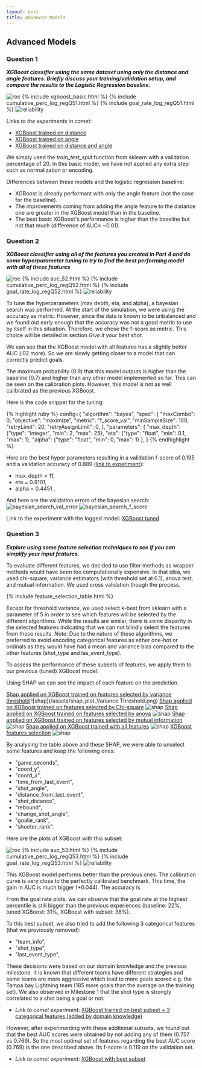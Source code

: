 ```yaml
---
layout: post
title: Advanced Models
---
```


## Advanced Models

### Question 1
***XGBoost classifier using the same dataset using only the distance and angle features. 
Briefly discuss your training/validation setup, and compare the results to the Logistic Regression baseline.***

![roc](/assets/log_reg_rocQ51.png)
{% include xgboost_basic.html %}
{% include cumulative_perc_log_regQ51.html %}
{% include goal_rate_log_regQ51.html %}
![reliability](/assets/reliability_plotQ51.png)


*Links to the experiments in comet:*
- [XGBoost trained on distance](https://www.comet.ml/bariljeanfrancois/nhl-ds-milestone2/2248b4334a734b3ba44ab23f72c819f7?experiment-tab=chart&showOutliers=true&smoothing=0&transformY=smoothing&xAxis=step)
- [XGBoost trained on angle](https://www.comet.ml/bariljeanfrancois/nhl-ds-milestone2/a59023b84bdf4c96ba1fe00ec393f359?experiment-tab=chart&showOutliers=true&smoothing=0&transformY=smoothing&xAxis=step)
- [XGBoost trained on distance and angle](https://www.comet.ml/bariljeanfrancois/nhl-ds-milestone2/797a26ac2cf24195a693a78b1748c5ce?experiment-tab=chart&showOutliers=true&smoothing=0&transformY=smoothing&xAxis=step)


We simply used the *train_test_split* function from sklearn with a validation percentage of 20. 
In this basic model, we have not applied any extra step such as normalization or encoding. 


Differences between these models and the logistic regression baseline: 
- XGBoost is already performant with only the angle feature (not the case for the baseline).
- The improvements coming from adding the angle feature to the distance one are greater in the XGBoost model than in the baseline.
- The best basic XGBoost's performance is higher than the baseline but not that much (difference of AUC= ~0.01).


### Question 2
***XGBoost classifier using all of the features you created in Part 4 and do some hyperparameter 
tuning to try to find the best performing model with all of these features***

![roc](/assets/log_reg_rocQ52.png)
{% include auc_52.html %}
{% include cumulative_perc_log_regQ52.html %}
{% include goal_rate_log_regQ52.html %}
![reliability](/assets/reliability_plotQ52.png)

To tune the hyperparameters (max depth, eta, and alpha), a bayesian search was performed. 
At the start of the simulation, we were using the accuracy as metric. However, since the data is known to 
be unbalanced and we found out early enough that the accuracy was not a good metric to use by itself in this situation. 
Therefore, we chose the f-score as metric. 
This choice will be detailed in section *Give it your best shot*.

We can see that the XGBoost model with all features has a slightly better AUC (.02 more). 
So we are slowly getting closer to a model that can correctly predict goals. 


The maximum probability (0.9) that this model outputs is higher than the baseline (0.7) and 
higher than any other model implemented so far. This can be seen on the calibration plots.
However, this model is not as well calibrated as the previous XGBoost.



Here is the code snippet for the tuning:

{% highlight ruby %}
config={
    "algorithm": "bayes",
    "spec": {
        "maxCombo": 0,
        "objective": "maximize",
        "metric": "f_score_val",
        "minSampleSize": 100,
        "retryLimit": 20,
        "retryAssignLimit": 0,
     },
     "parameters": {
            "max_depth": {"type": "integer", "min": 2, "max": 25},
            "eta": {"type": "float", "min": 0.1, "max": 1},
            "alpha": {"type": "float", "min": 0, "max": 1}
         },
    }
{% endhighlight %}


Here are the best hyper parameters resulting in a validation f-score of 0.195 and a validation accuracy of 0.889 
([link to experiment](https://www.comet.ml/bariljeanfrancois/nhl-ds-milestone2/b391850a36d846cda10125421f189e64?experiment-tab=chart&showOutliers=true&smoothing=0&transformY=smoothing&xAxis=step)): 
- max_depth = 11,
- eta = 0.9101,
- alpha = 0.4451 . 


And here are the validation errors of the bayesian search: 
![bayesian_search_val_error](/assets/xgboost_val_error.png)
![bayesian_search_f_score](/assets/xgboost_f_score.png)

Link to the experiment with the logged model: [XGBoost tuned](https://www.comet.ml/bariljeanfrancois/nhl-ds-milestone2/7dbaa6b49896419fa2f2ffe91a35a044?experiment-tab=chart&showOutliers=true&smoothing=0&transformY=smoothing&xAxis=step)



### Question 3
***Explore using some feature selection techniques to see if you can simplify your input features.***


To evaluate different features, we decided to use filter methods as wrapper methods would have been too computationally expensive. 
In that idea, we used chi-square, variance estimators (with threshold set at 0.1), anova test, and mutual information. 
We used cross validation though the process.

{% include feature_selection_table.html %}

Except for threshold variance, we used select k-best from sklearn with a parameter of 5 in order to see which 
features will be selected by the different algorithms.
While the results are similar, there is some disparity in the selected features indicating that we 
can not blindly select the features from these results.
*Note*: Due to the nature of these algorithms, we preferred to avoid encoding categorical features as either one-hot or ordinals as they would have had a mean and variance bias compared to the other features (shot_type and las_event_type).

To assess the performance of these subsets of features, we apply them to our previous (tuned) XGBoost model. 

Using SHAP we can see the impact of each feature on the prediction.



<u>Shap applied on XGBoost trained on features selected by variance threshold</u>
![shap](/assets/shap_plot_Variance Threshold.png)
<u>Shap applied on XGBoost trained on features selected by Chi-square</u>
![shap](/assets/shap_plot_Chi2.png)
<u>Shap applied on XGBoost trained on features selected by anova</u>
![shap](/assets/shap_plot_Anova.png)
<u>Shap applied on XGBoost trained on features selected by mutual information</u>
![shap](/assets/shap_plot_mutual_information.png)
<u>Shap applied on XGBoost trained with all features</u>
![shap](/assets/shap_plot_all.png)
<u>XGBoost features selection</u>
![shap](/assets/xgboost_feat_selection.png)


By analysing the table above and these SHAP, we were able to unselect some features and keep 
the following ones: 
- "game_seconds",
- "coord_y",
- "coord_x",
- "time_from_last_event",
- "shot_angle",
- "distance_from_last_event",
- "shot_distance",
- "rebound",
- "change_shot_angle",
- "goalie_rank",
- "shooter_rank".

Here are the plots of XGBoost with this subset:

![roc](/assets/log_reg_rocQ53.png)
{% include auc_53.html %}
{% include cumulative_perc_log_regQ53.html %}
{% include goal_rate_log_regQ53.html %}
![reliability](/assets/reliability_plotQ53.png)


This XGBoost model performs better than the previous ones. The calibration curve is very close to the perfectly calibrated benchmark. 
This time, the gain in AUC is much bigger (+0.044). The accuracy is 

From the goal rate plots, we can observe that the goal rate at the highest percentile is still 
bigger than the previous experiences (baseline: 22%, tuned XGBoost: 31%, XGBoost with subset: 38%). 

To this best subset, we also tried to add the following 3 categorical features (that we previously removed): 
- "team_info",
- "shot_type",
- "last_event_type",

These decisions were based on our domain knowledge and the previous milestone. 
It is known that different teams have different strategies and some teams are more aggressive which lead to more goals scored 
e.g. the Tampa bay Lightning team (185 more goals than the average on the training set).
We also observed in Milestone 1 that the shot type is strongly correlated to a shot being a goal or not. 

- *Link to comet experiment*: [XGBoost trained on best subset + 3 categorical features (added by domain knowledge)](https://www.comet.ml/bariljeanfrancois/nhl-ds-milestone2/de5a322e849c45d7b1144d326adb194e?experiment-tab=chart&showOutliers=true&smoothing=0&transformY=smoothing&xAxis=step)


However, after experimenting with these additional subsets, we found out that the best AUC scores 
were obtained by not adding any of them (0.757 vs 0.769). So the most optimal set of features regarding the best AUC score (0.769) is 
the one described above. Its f-score is 0.119 on the validation set.


- *Link to comet experiment*: [XGBoost with best subset](https://www.comet.ml/bariljeanfrancois/nhl-ds-milestone2/8f18416d177141358e90e0f584979b6a?experiment-tab=chart&showOutliers=true&smoothing=0&transformY=smoothing&xAxis=step)
